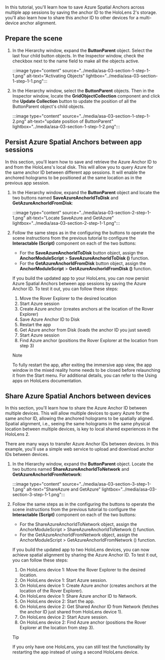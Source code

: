 In this tutorial, you'll learn how to save Azure Spatial Anchors across multiple app sessions by saving the anchor ID to the HoloLens 2's storage. you'll also learn how to share this anchor ID to other devices for a multi-device anchor alignment.

## Prepare the scene

1. In the Hierarchy window, expand the **ButtonParent** object. Select the last four child button objects. In the Inspector window, check the checkbox next to the name field to make all the objects active.

    :::image type="content" source="../media/asa-03-section-1-step-1-1.png" alt-text="Activating Objects" lightbox="../media/asa-03-section-1-step-1-1.png":::

2. In the Hierarchy window, select the **ButtonParent** objects. Then in the Inspector window, locate the **GridObjectCollection** component and click the **Update Collection** button to update the position of all the ButtonParent object's child objects.

    :::image type="content" source="../media/asa-03-section-1-step-1-2.png" alt-text="update position of ButtonParent" lightbox="../media/asa-03-section-1-step-1-2.png":::

## Persist Azure Spatial Anchors between app sessions

In this section, you'll learn how to save and retrieve the Azure Anchor ID to and from the HoloLens's local disk. This will allow you to query Azure for the same anchor ID between different app sessions. It will enable the anchored holograms to be positioned at the same location as in the previous app session.

1. In the Hierarchy window, expand the **ButtonParent** object and locate the two buttons named **SaveAzureAnchorIdToDisk** and **GetAzureAnchorIdFromDisk**:

    :::image type="content" source="../media/asa-03-section-2-step-1-1.png" alt-text="Locate SaveAzure and GetAzure" lightbox="../media/asa-03-section-2-step-1-1.png":::

2. Follow the same steps as in the configuring the buttons to operate the scene instructions from the previous tutorial to configure the **Interactable (Script)** component on each of the two buttons:

    * For the **SaveAzureAnchorIdToDisk** button object, assign the **AnchorModuleScript** > **SaveAzureAnchorIdToDisk ()** function.
    * For the **GetAzureAnchorIdFromDisk** button object, assign the **AnchorModuleScript** > **GetAzureAnchorIdFromDisk ()** function.

    If you build the updated app to your HoloLens, you can now persist Azure Spatial Anchors between app sessions by saving the Azure Anchor ID. To test it out, you can follow these steps:

    1. Move the Rover Explorer to the desired location
    2. Start Azure session
    3. Create Azure anchor (creates anchors at the location of the Rover Explorer)
    4. Save Azure Anchor ID to Disk
    5. Restart the app
    6. Get Azure anchor from Disk (loads the anchor ID you just saved)
    7. Start Azure session
    8. Find Azure anchor (positions the Rover Explorer at the location from step 3)

    > [!Note]
    > To fully restart the app, after exiting the immersive app view, the app window in the mixed reality home needs to be closed before relaunching it from the Start menu. For additional details, you can refer to the Using apps on HoloLens documentation.

## Share Azure Spatial Anchors between devices

In this section, you'll learn how to share the Azure Anchor ID between multiple devices. This will allow multiple devices to query Azure for the same anchor ID, allowing the anchored holograms to be spatially aligned. Spatial alignment, i.e., seeing the same holograms in the same physical location between multiple devices, is key to local shared experiences in the HoloLens 2.

There are many ways to transfer Azure Anchor IDs between devices. In this example, you'll use a simple web service to upload and download anchor IDs between devices.

1. In the Hierarchy window, expand the **ButtonParent** object. Locate the two buttons named **ShareAzureAnchorIdToNetwork** and **GetAzureAnchorIdFromNetwork**:

     :::image type="content" source="../media/asa-03-section-3-step-1-1.png" alt-text="ShareAzure and GetAzure" lightbox="../media/asa-03-section-3-step-1-1.png":::

2. Follow the same steps as in the configuring the buttons to operate the scene instructions from the previous tutorial to configure the **Interactable (Script)** component on each of the two buttons:

    * For the ShareAzureAnchorIdToNetwork object, assign the AnchorModuleScript > ShareAzureAnchorIdToNetwork () function.
    * For the GetAzureAnchorIdFromNetwork object, assign the AnchorModuleScript > GetAzureAnchorIdFromNetwork () function.

    If you build the updated app to two HoloLens devices, you can now achieve spatial alignment by sharing the Azure Anchor ID. To test it out, you can follow these steps:

    1. On HoloLens device 1: Move the Rover Explorer to the desired location.
    2. On HoloLens device 1: Start Azure session.
    3. On HoloLens device 1: Create Azure anchor (creates anchors at the location of the Rover Explorer).
    4. On HoloLens device 1: Share Azure anchor ID to Network.
    5. On HoloLens device 2: Start the app.
    6. On HoloLens device 2: Get Shared Anchor ID from Network (fetches the anchor ID just shared from HoloLens device 1).
    7. On HoloLens device 2: Start Azure session.
    8. On HoloLens device 2: Find Azure anchor (positions the Rover Explorer at the location from step 3).

    > [!Tip]
    > If you only have one HoloLens, you can still test the functionality by restarting the app instead of using a second HoloLens device.
